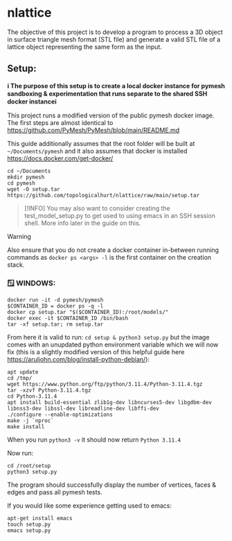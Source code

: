 # nlattice
The objective of this project is to develop a program to process a 3D object in surface triangle mesh format (STL file) and generate a valid STL file of a lattice object representing the same form as the input. 

## Setup:

__ℹ️ The purpose of this setup is to create a local docker instance for pymesh sandboxing & experimentation that runs separate to the shared SSH docker instanceℹ️__

This project runs a modified version of the public pymesh docker image. The first steps are almost identical to https://github.com/PyMesh/PyMesh/blob/main/README.md

This guide additionally assumes that the root folder will be built at ```~/Documents/pymesh``` and it also assumes that docker is installed https://docs.docker.com/get-docker/


```
cd ~/Documents
mkdir pymesh
cd pymesh
wget -O setup.tar https://github.com/topologicalhurt/nlattice/raw/main/setup.tar
```

> [!INFO]
> You may also want to consider creating the test_model_setup.py to get used to using emacs in an SSH session shell. More info later in the guide on this.

> [!WARNING]
> Also ensure that you do not create a docker container in-between running commands as ```docker ps <args> -l``` is the first container on the creation stack.

### 🪟 WINDOWS:

```
docker run -it -d pymesh/pymesh
$CONTAINER_ID = docker ps -q -l
docker cp setup.tar "$($CONTAINER_ID):/root/models/"
docker exec -it $CONTAINER_ID /bin/bash
tar -xf setup.tar; rm setup.tar
```

From here it is valid to run: ```cd setup & python3 setup.py``` but the image comes with an unupdated python environment variable which we will now fix (this is a slightly modified version of this helpful guide here https://aruljohn.com/blog/install-python-debian/):

```
apt update
cd /tmp/
wget https://www.python.org/ftp/python/3.11.4/Python-3.11.4.tgz
tar -xzvf Python-3.11.4.tgz
cd Python-3.11.4
apt install build-essential zlib1g-dev libncurses5-dev libgdbm-dev libnss3-dev libssl-dev libreadline-dev libffi-dev
./configure --enable-optimizations
make -j `nproc`
make install
```

When you run ```python3 -v``` it should now return ```Python 3.11.4```

Now run:

```
cd /root/setup
python3 setup.py
```

The program should successfully display the number of vertices, faces & edges and pass all pymesh tests.

If you would like some experience getting used to emacs:

```
apt-get install emacs
touch setup.py
emacs setup.py
```

